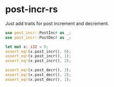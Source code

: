 # post-incr-rs

Just add traits for post increment and decrement.


```rust
use post_incr::PostIncr as _;
use post_incr::PostDecr as _;

let mut x: i32 = 0;
assert_eq!(x.post_incr(), 0);
assert_eq!(x.post_incr(), 1);
assert_eq!(x.post_incr(), 2);

assert_eq!(x.post_decr(), 3);
assert_eq!(x.post_decr(), 2);
assert_eq!(x.post_decr(), 1);
```
